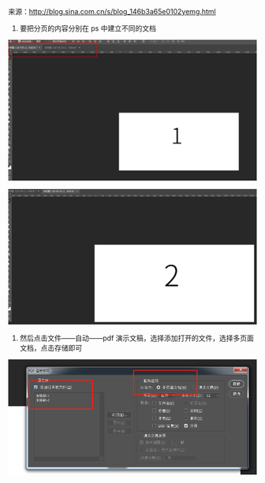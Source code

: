 来源：<http://blog.sina.com.cn/s/blog_146b3a65e0102yemg.html>

<!-- more -->

1. 要把分页的内容分别在 ps 中建立不同的文档

![pdf1](/assets/Photoshop如何生成多页PDF/pdf1.png)

![pdf2](/assets/Photoshop如何生成多页PDF/pdf2.png)

1. 然后点击文件——自动——pdf 演示文稿，选择添加打开的文件，选择多页面文档，点击存储即可

![pdf3](/assets/Photoshop如何生成多页PDF/pdf3.png)
